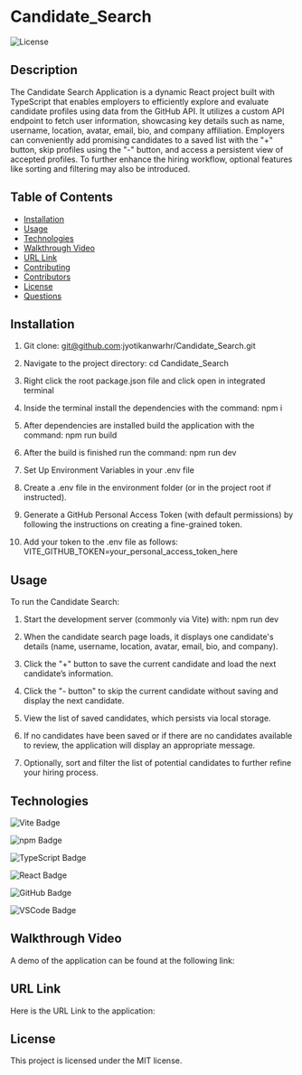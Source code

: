 # Candidate_Search
  ![License](https://img.shields.io/badge/License-MIT-blue.svg)

  ## Description
The Candidate Search Application is a dynamic React project built with TypeScript that enables employers to efficiently explore and evaluate candidate profiles using data from the GitHub API. It utilizes a custom API endpoint to fetch user information, showcasing key details such as name, username, location, avatar, email, bio, and company affiliation. Employers can conveniently add promising candidates to a saved list with the "+" button, skip profiles using the "-" button, and access a persistent view of accepted profiles. To further enhance the hiring workflow, optional features like sorting and filtering may also be introduced.

## Table of Contents
  - [Installation](#installation)
  - [Usage](#usage)
  - [Technologies](#technologies)
  - [Walkthrough Video](#walkthrough-video)
  - [URL Link](#url-link)
  - [Contributing](#contributing)
  - [Contributors](#contributors)
  - [License](#license)
  - [Questions](#questions)

  ## Installation
  
  1. Git clone: git@github.com:jyotikanwarhr/Candidate_Search.git

  2. Navigate to the project directory: cd Candidate_Search

  3. Right click the root package.json file and click open in integrated terminal

  4. Inside the terminal install the dependencies with the command: npm i

  5. After dependencies are installed build the application with the command: npm run build

  6. After the build is finished run the command: npm run dev

  7. Set Up Environment Variables in your .env file

  8. Create a .env file in the environment folder (or in the project root if instructed).

  9. Generate a GitHub Personal Access Token (with default permissions) by following the instructions on creating a fine-grained token.

  10. Add your token to the .env file as follows: VITE_GITHUB_TOKEN=your_personal_access_token_here

  ## Usage
  To run the Candidate Search:

  1. Start the development server (commonly via Vite) with: npm run dev

  2. When the candidate search page loads, it displays one candidate's details (name, username, location, avatar, email, bio, and company).

  3. Click the "+" button to save the current candidate and load the next candidate’s information.

  4. Click the "- button" to skip the current candidate without saving and display the next candidate.

  5. View the list of saved candidates, which persists via local storage.

  6. If no candidates have been saved or if there are no candidates available to review, the application will display an appropriate message.

  7. Optionally, sort and filter the list of potential candidates to further refine your hiring process.

  ## Technologies
 

 ![Vite Badge](https://img.shields.io/badge/Vite-B73BFE?style=for-the-badge&logo=vite&logoColor=FFD62E)

 ![npm Badge](https://img.shields.io/badge/npm-CB3837?style=for-the-badge&logo=npm&logoColor=white)

 ![TypeScript Badge](https://img.shields.io/badge/TypeScript-007ACC?style=for-the-badge&logo=typescript&logoColor=white)

 ![React Badge](https://img.shields.io/badge/React-20232A?style=for-the-badge&logo=react&logoColor=61DAFB)

 ![GitHub Badge](https://img.shields.io/badge/GitHub-100000?style=for-the-badge&logo=github&logoColor=white)

 ![VSCode Badge](https://img.shields.io/badge/VSCode-0078D4?style=for-the-badge&logo=visual%20studio%20code&logoColor=white)
 
## Walkthrough Video
  A demo of the application can be found at the following link: 

  ## URL Link
  Here is the URL Link to the application: 

  ## License
  This project is licensed under the MIT license.
  

